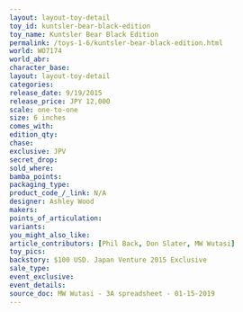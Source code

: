 ```yaml
---
layout: layout-toy-detail 
toy_id: kuntsler-bear-black-edition
toy_name: Kuntsler Bear Black Edition
permalink: /toys-1-6/kuntsler-bear-black-edition.html
world: WO7174
world_abr: 
character_base: 
layout: layout-toy-detail
categories: 
release_date: 9/19/2015
release_price: JPY 12,000 
scale: one-to-one
size: 6 inches
comes_with: 
edition_qty: 
chase: 
exclusive: JPV
secret_drop: 
sold_where: 
bamba_points: 
packaging_type: 
product_code_/_link: N/A
designer: Ashley Wood
makers: 
points_of_articulation: 
variants: 
you_might_also_like: 
article_contributors: [Phil Back, Don Slater, MW Wutasi]
toy_pics: 
backstory: $100 USD. Japan Venture 2015 Exclusive
sale_type: 
event_exclusive: 
event_details: 
source_doc: MW Wutasi - 3A spreadsheet - 01-15-2019
---
```

